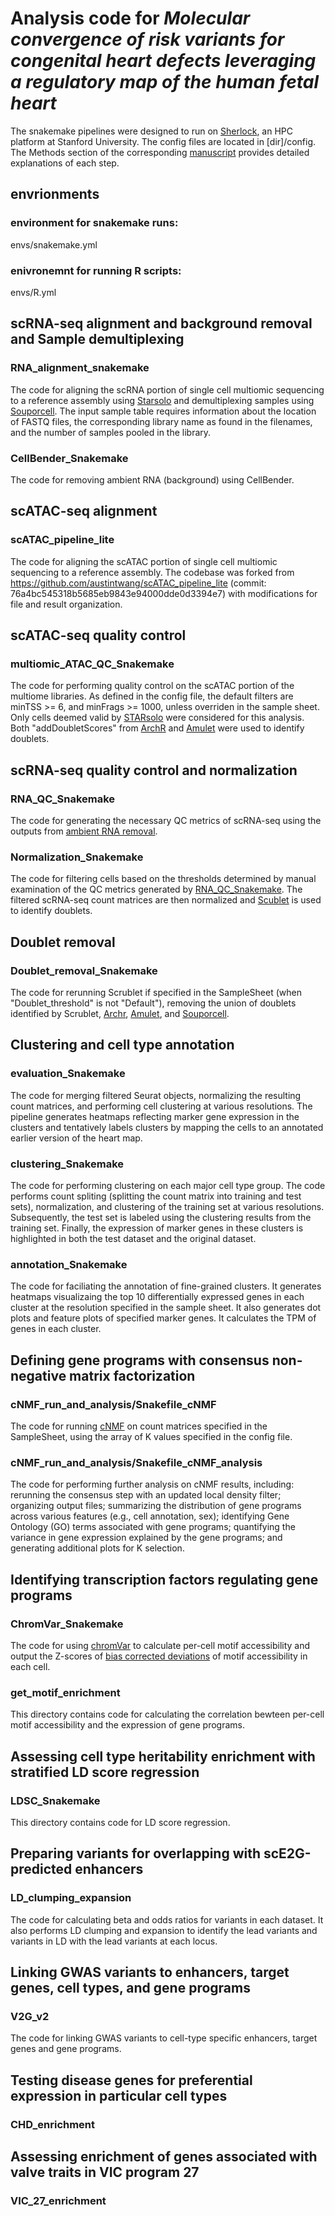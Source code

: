 # Analysis code for *Molecular convergence of risk variants for congenital heart defects leveraging a regulatory map of the human fetal heart*
The snakemake pipelines were designed to run on [Sherlock](https://www.sherlock.stanford.edu), an HPC platform at Stanford University. The config files are located in \[dir\]/config. The Methods section of the corresponding [manuscript](https://www.medrxiv.org/content/10.1101/2024.11.20.24317557v2.full) provides detailed explanations of each step. 
## envrionments
  ### environment for snakemake runs:
  envs/snakemake.yml 
  ### enivronemnt for running R scripts:
  envs/R.yml

## scRNA-seq alignment and background removal and Sample demultiplexing
  ### RNA_alignment_snakemake
  The code for aligning the scRNA portion of single cell multiomic sequencing to a reference assembly using [Starsolo](https://github.com/alexdobin/STAR/blob/master/docs/STARsolo.md) and demultiplexing samples using [Souporcell](https://github.com/wheaton5/souporcell). The input sample table requires information about the location of FASTQ files, the corresponding library name as found in the filenames, and the number of samples pooled in the library.
  ### CellBender_Snakemake 
  The code for removing ambient RNA (background) using CellBender. 
  
## scATAC-seq alignment
  ### scATAC_pipeline_lite
  The code for aligning the scATAC portion of single cell multiomic sequencing to a reference assembly. The codebase was forked from https://github.com/austintwang/scATAC_pipeline_lite (commit: 76a4bc545318b5685eb9843e94000dde0d3394e7) with modifications for file and result organization. 

## scATAC-seq quality control
  ### multiomic_ATAC_QC_Snakemake
  The code for performing quality control on the scATAC portion of the multiome libraries. As defined in the config file, the default filters are minTSS >= 6, and minFrags >= 1000, unless overriden in the sample sheet. Only cells deemed valid by [STARsolo](#rna_alignment_snakemake) were considered for this analysis. Both "addDoubletScores" from [ArchR](https://www.archrproject.com/bookdown/inferring-scatac-seq-doublets-with-archr.html) and [Amulet](https://github.com/UcarLab/AMULET) were used to identify doublets. 

## scRNA-seq quality control and normalization
  ### RNA_QC_Snakemake
  The code for generating the necessary QC metrics of scRNA-seq using the outputs from [ambient RNA removal](#cellbender_snakemake). 
  ### Normalization_Snakemake
  The code for filtering cells based on the thresholds determined by manual examination of the QC metrics generated by [RNA_QC_Snakemake](#rna_qc_snakemake). The filtered scRNA-seq count matrices are then normalized and [Scublet](https://github.com/swolock/scrublet) is used to identify doublets. 
  
## Doublet removal
  ### Doublet_removal_Snakemake
  The code for rerunning Scrublet if specified in the SampleSheet (when "Doublet_threshold" is not "Default"), removing the union of doublets identified by Scrublet, [Archr](#multiomic_atac_qc_Snakemake), [Amulet](#multiomic_atac_qc_Snakemake), and [Souporcell](#rna_alignment_snakemake). 
## Clustering and cell type annotation
  ### evaluation_Snakemake
  The code for merging filtered Seurat objects, normalizing the resulting count matrices, and performing cell clustering at various resolutions. The pipeline generates heatmaps reflecting marker gene expression in the clusters and tentatively labels clusters by mapping the cells to an annotated earlier version of the heart map. 
  ### clustering_Snakemake
  The code for performing clustering on each major cell type group. The code performs count spliting (splitting the count matrix into training and test sets), normalization, and clustering of the training set at various resolutions. Subsequently, the test set is labeled using the clustering results from the training set. Finally, the expression of marker genes in these clusters is highlighted in both the test dataset and the original dataset. 

  ### annotation_Snakemake
  The code for faciliating the annotation of fine-grained clusters. It generates heatmaps visualizaing the top 10 differentially expressed genes in each cluster at the resolution specified in the sample sheet. It also generates dot plots and feature plots of specified marker genes. It calculates the TPM of genes in each cluster. 

## Defining gene programs with consensus non-negative matrix factorization
  ### cNMF_run_and_analysis/Snakefile_cNMF
  The code for running [cNMF](https://github.com/dylkot/cNMF) on count matrices specified in the SampleSheet, using the array of K values specified in the config file. 
  ### cNMF_run_and_analysis/Snakefile_cNMF_analysis
  The code for performing further analysis on cNMF results, including: rerunning the consensus step with an updated local density filter; organizing output files; summarizing the distribution of gene programs across various features (e.g., cell annotation, sex); identifying Gene Ontology (GO) terms associated with gene programs; quantifying the variance in gene expression explained by the gene programs; and generating additional plots for K selection.

## Identifying transcription factors regulating gene programs 
  ### ChromVar_Snakemake
  The code for using [chromVar](https://github.com/GreenleafLab/chromVAR) to calculate per-cell motif accessibility and output the Z-scores of [bias corrected deviations](https://greenleaflab.github.io/chromVAR/articles/Articles/Deviations.html) of motif accessibility in each cell.
  ### get_motif_enrichment
  This directory contains code for calculating the correlation bewteen per-cell motif accessibility and the expression of gene programs. 

## Assessing cell type heritability enrichment with stratified LD score regression
  ### LDSC_Snakemake 
  This directory contains code for LD score regression.
## Preparing variants for overlapping with scE2G-predicted enhancers
  ### LD_clumping_expansion
  The code for calculating beta and odds ratios for variants in each dataset. It also performs LD clumping and expansion to identify the lead variants and variants in LD with the lead variants at each locus.
## Linking GWAS variants to enhancers, target genes, cell types, and gene programs
  ### V2G_v2
  The code for linking GWAS variants to cell-type specific enhancers, target genes and gene programs. 

## Testing disease genes for preferential expression in particular cell types
  ### CHD_enrichment
  
## Assessing enrichment of genes associated with valve traits in VIC program 27 
  ### VIC_27_enrichment






